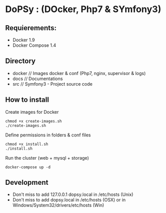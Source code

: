 # DoPSy : (DOcker, Php7 & SYmfony3)

## Requierements: 
- Docker 1.9
- Docker Compose 1.4

## Directory 
- docker    // Images docker & conf (Php7, nginx, supervisor & logs)
- docs      // Documentations
- src       // Symfony3 - Project source code

## How to install 

Create images for Docker
```console
chmod +x create-images.sh
./create-images.sh
```

Define permissions in folders & conf files
```console
chmod +x install.sh
./install.sh
```

Run the cluster (web + mysql + storage)
```console
docker-compose up -d
```

## Development 

- Don't miss to add 127.0.0.1 dopsy.local in /etc/hosts (Unix)
- Don't miss to add <VM ip> dopsy.local in /etc/hosts (OSX) or in Windows/System32/drivers/etc/hosts (Win)
